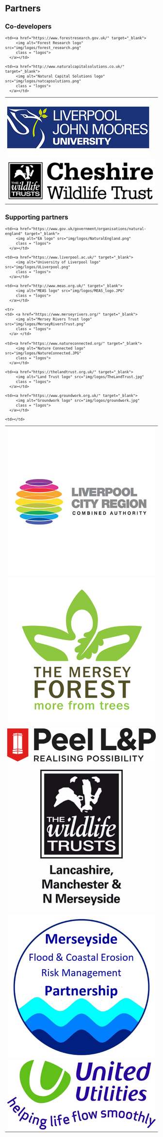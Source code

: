 # Partners

## Co-developers

<table style="display: block; margin-left:auto, margin-right:auto;">
  <tr>
    <td> <a href="https://www.ljmu.ac.uk/" target="_blank">
         <img alt="LJMU logo" src="img/logos/LJMU_logo.jpg"
         class = "logos">
      </a> </td>

    <td><a href="https://www.forestresearch.gov.uk/" target="_blank">
         <img alt="Forest Research logo" src="img/logos/forest_research.png"
         class = "logos">
      </a></td>
   </tr>
   
   <tr>
    <td> <a href="https://www.cheshirewildlifetrust.org.uk/" target="_blank">
         <img alt="CWT logo" src="img/logos/CWTlogo.jpg"
         class = "logos">
      </a> </td>

    <td><a href="http://www.naturalcapitalsolutions.co.uk/" target="_blank">
         <img alt="Natural Capital Solutions logo" src="img/logos/natcapsolutions.png"
         class = "logos">
      </a></td>
   </tr>
   
</table>


## Supporting partners

<table style="display: block; margin-left:auto, margin-right:auto;">
    
  <tr>
    <td> <a href="https://www.liverpoolcityregion-ca.gov.uk/" target="_blank">
         <img alt="LCR logo" src="img/logos/LCR_CA.jpg"
         class = "logos">
      </a> </td>

    <td><a href="https://www.gov.uk/government/organisations/natural-england" target="_blank">
         <img alt="EA logo" src="img/logos/NaturalEngland.png"
         class = "logos">
      </a></td>
  </tr>
  
   <tr>
    <td> <a href="https://www.merseyforest.org.uk/" target="_blank">
         <img alt="Mersey Forest logo" src="img/logos/MerseyForest.gif"
         class = "logos">
      </a> </td>

    <td><a href="https://www.liverpool.ac.uk/" target="_blank">
         <img alt="University of Liverpool logo" src="img/logos/ULiverpool.png"
         class = "logos">
      </a></td>
  </tr>
   
  <tr>
    <td> <a href="https://peellandp.co.uk/responsibility" target="_blank">
         <img alt="Peel L&P logo" src="img/logos/Peel.jpg"
         class = "logos">
      </a> </td>

    <td><a href="http://www.meas.org.uk/" target="_blank">
         <img alt="MEAS logo" src="img/logos/MEAS_logo.JPG"
         class = "logos">
      </a></td>
  </tr> 
  
    <tr>
    <td> <a href="https://www.merseyrivers.org/" target="_blank">
         <img alt="Mersey Rivers Trust logo" src="img/logos/MerseyRiversTrust.png"
         class = "logos">
      </a> </td>

    <td><a href="https://www.natureconnected.org/" target="_blank">
         <img alt="Nature Connected logo" src="img/logos/NatureConnected.JPG"
         class = "logos">
      </a></td>
  </tr> 
  
  <tr>
    <td> <a href="https://www.lancswt.org.uk/nature-reserves" target="_blank">
         <img alt="Wildlife Trusts logo" src="img/logos/WildlifeTrusts.jpg"
         class = "logos">
      </a> </td>

    <td><a href="https://thelandtrust.org.uk/" target="_blank">
         <img alt="Land Trust logo" src="img/logos/TheLandTrust.jpg"
         class = "logos">
      </a></td>
  </tr> 
  
  <tr>
    <td> <a href="https://thefloodhub.co.uk/your-local-area/merseyside/" target="_blank">
         <img alt="Flood Hub logo" src="img/logos/FloodHub.png"
         class = "logos">
      </a> </td>

    <td><a href="https://www.groundwork.org.uk/" target="_blank">
         <img alt="Groundwork logo" src="img/logos/groundwork.jpg"
         class = "logos">
      </a></td>
  </tr> 
  
  <tr>
    <td> <a href="https://www.unitedutilities.com/" target="_blank">
         <img alt="United Utilies logo" src="img/logos/UnitedUtilities.jpeg"
         class = "logos">
      </a> </td>

    <td></td>
  </tr>
   
</table>


